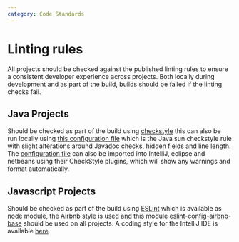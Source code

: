 ```yaml
---
category: Code Standards
---
```

# Linting rules

All projects should be checked against the published linting rules to ensure a consistent developer experience across projects. Both locally during
development and as part of the build, builds should be failed if the linting checks fail.

## Java Projects

Should be checked as part of the build using [checkstyle](https://github.com/checkstyle/checkstyle) this can also be run locally using [this configuration file](https://github.com/ministryofjustice/digital-probation-standards/resources/checkstyle.xml) which is the Java sun checkstyle rule with slight alterations around Javadoc checks, hidden fields and line length.
The [configuration file](https://github.com/ministryofjustice/digital-probation-standards/resources/checkstyle.xml) can also be imported into IntelliJ, eclipse and netbeans using their CheckStyle plugins, which will show any warnings and format automatically.

## Javascript Projects
Should be checked as part of the build using [ESLint](https://eslint.org) which is available as node module, the Airbnb style is used and this module [eslint-config-airbnb-base](https://www.npmjs.com/package/eslint-config-airbnb-base) should be used on all projects. A coding style for the IntelliJ IDE is available [here](https://github.com/ministryofjustice/digital-probation-standards/resources/Webstorm-Airbnb-Javascript-codeStyle.xml)
